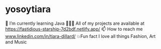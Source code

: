 # yosoytiara

🦋 I’m currently learning Java
👩🏾‍💻 All of my projects are available at https://fastidious-starship-7d2bdf.netlify.app/
📫 How to reach me www.linkedin.com/in/tiara-dillard/
💥Fun fact I love all things Fashion, Art and Music
